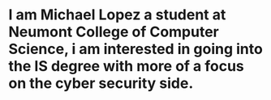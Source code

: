 # I am Michael Lopez a student at Neumont College of Computer Science, i am interested in going into the IS degree with more of a focus on the cyber security side.
